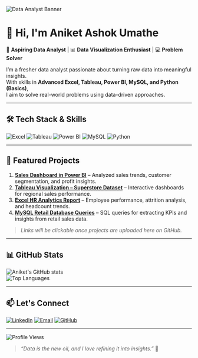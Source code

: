 <!-- Profile Banner -->
![Data Analyst Banner](https://img.freepik.com/free-vector/data-analysis-isometric-illustration_52683-58523.jpg?w=996)

# 👋 Hi, I'm Aniket Ashok Umathe

🎯 **Aspiring Data Analyst** | 📊 **Data Visualization Enthusiast** | 💻 **Problem Solver**  

I’m a fresher data analyst passionate about turning raw data into meaningful insights.  
With skills in **Advanced Excel, Tableau, Power BI, MySQL, and Python (Basics)**,  
I aim to solve real-world problems using data-driven approaches.

---

## 🛠️ Tech Stack & Skills

![Excel](https://img.shields.io/badge/Excel-217346?style=for-the-badge&logo=microsoft-excel&logoColor=white)
![Tableau](https://img.shields.io/badge/Tableau-E97627?style=for-the-badge&logo=tableau&logoColor=white)
![Power BI](https://img.shields.io/badge/Power%20BI-F2C811?style=for-the-badge&logo=powerbi&logoColor=black)
![MySQL](https://img.shields.io/badge/MySQL-005C84?style=for-the-badge&logo=mysql&logoColor=white)
![Python](https://img.shields.io/badge/Python-3776AB?style=for-the-badge&logo=python&logoColor=white)

---

## 📂 Featured Projects

1. **[Sales Dashboard in Power BI](#)** – Analyzed sales trends, customer segmentation, and profit insights.  
2. **[Tableau Visualization – Superstore Dataset](#)** – Interactive dashboards for regional sales performance.  
3. **[Excel HR Analytics Report](#)** – Employee performance, attrition analysis, and headcount trends.  
4. **[MySQL Retail Database Queries](#)** – SQL queries for extracting KPIs and insights from retail sales data.  

> *Links will be clickable once projects are uploaded here on GitHub.*

---

## 📊 GitHub Stats

![Aniket's GitHub stats](https://github-readme-stats.vercel.app/api?username=aniket-umathe&show_icons=true&theme=tokyonight)  
![Top Languages](https://github-readme-stats.vercel.app/api/top-langs/?username=aniket-umathe&layout=compact&theme=tokyonight)  

---

## 📫 Let's Connect

[![LinkedIn](https://img.shields.io/badge/LinkedIn-0A66C2?style=for-the-badge&logo=linkedin&logoColor=white)](https://linkedin.com/in/aniket-ashok-umathe)
[![Email](https://img.shields.io/badge/Email-D14836?style=for-the-badge&logo=gmail&logoColor=white)](mailto:aniketumath********@gmail.com)
[![GitHub](https://img.shields.io/badge/GitHub-181717?style=for-the-badge&logo=github&logoColor=white)](https://github.com/aniket-umathe)

---

![Profile Views](https://komarev.com/ghpvc/?username=aniket-umathe&label=Profile%20Views&color=0e75b6&style=flat)  

> *“Data is the new oil, and I love refining it into insights.”* 🚀


